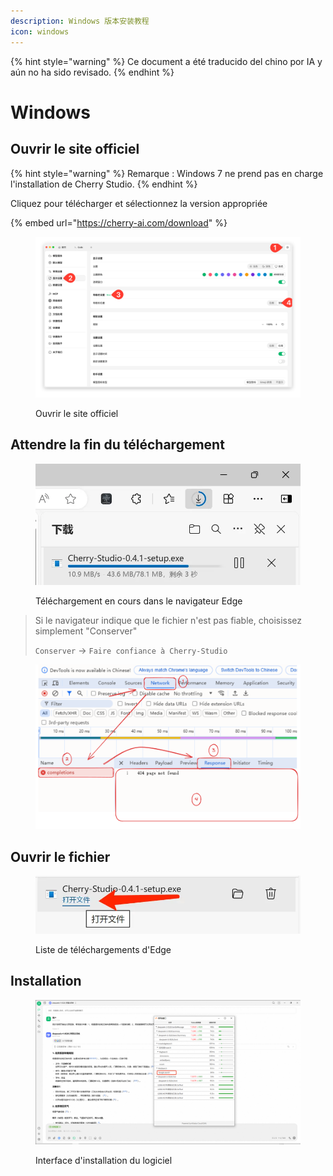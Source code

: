 ```yaml
---
description: Windows 版本安装教程
icon: windows
---
```


{% hint style="warning" %}
Ce document a été traducido del chino por IA y aún no ha sido revisado.
{% endhint %}

# Windows

## Ouvrir le site officiel

{% hint style="warning" %}
Remarque : Windows 7 ne prend pas en charge l'installation de Cherry Studio.
{% endhint %}

Cliquez pour télécharger et sélectionnez la version appropriée

{% embed url="https://cherry-ai.com/download" %}

<figure><img src="../../.gitbook/assets/image (1) (1) (1).png" alt=""><figcaption><p>Ouvrir le site officiel</p></figcaption></figure>

## Attendre la fin du téléchargement

<figure><img src="../../.gitbook/assets/download.webp" alt="" width="563"><figcaption><p>Téléchargement en cours dans le navigateur Edge</p></figcaption></figure>

> Si le navigateur indique que le fichier n'est pas fiable, choisissez simplement "Conserver"
>
> `Conserver` → `Faire confiance à Cherry-Studio`

<figure><img src="../../.gitbook/assets/image (1) (1) (1) (1) (1) (1) (1) (1) (1).png" alt=""><figcaption></figcaption></figure>

## Ouvrir le fichier

<figure><img src="../../.gitbook/assets/download (1).webp" alt="" width="563"><figcaption><p>Liste de téléchargements d'Edge</p></figcaption></figure>

## Installation

<figure><img src="../../.gitbook/assets/image (2) (1) (1) (1).png" alt=""><figcaption><p>Interface d'installation du logiciel</p></figcaption></figure>